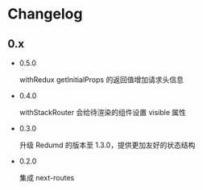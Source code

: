 # Changelog

## 0.x

- 0.5.0

    withRedux getInitialProps 的返回值增加请求头信息

- 0.4.0

     withStackRouter 会给待渲染的组件设置 visible 属性

- 0.3.0

    升级 Redumd 的版本至 1.3.0，提供更加友好的状态结构

- 0.2.0

    集成 next-routes
